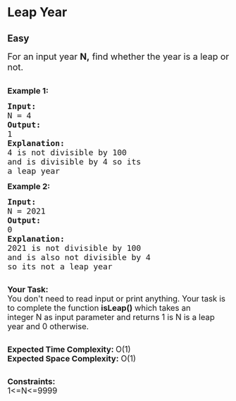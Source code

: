 # Leap Year
## Easy
<div class="problem-statement">
                <p></p><p><span style="font-size:20px">For an input year&nbsp;<strong>N,</strong> find whether the year is a leap or not.&nbsp;</span><br>
&nbsp;</p>

<p><span style="font-size:18px"><strong>Example 1:</strong></span></p>

<pre><span style="font-size:18px"><strong>Input:</strong>
N = 4
<strong>Output:</strong>
1
<strong>Explanation:</strong>
4 is not divisible by 100
and is divisible by 4 so its
a leap year</span></pre>

<p><span style="font-size:18px"><strong>Example 2:</strong></span></p>

<pre><span style="font-size:18px"><strong>Input:</strong>
N = 2021
<strong>Output:</strong>
0
<strong>Explanation:</strong>
2021 is not divisible by 100
and is also not divisible by 4
so its not a leap year</span></pre>

<p><br>
<span style="font-size:18px"><strong>Your Task:</strong><br>
You don't need to read input or print anything. Your task is to complete the function&nbsp;<strong>isLeap()</strong>&nbsp;which takes&nbsp;an integer&nbsp;N&nbsp;as input parameter&nbsp;and returns 1 is N is a leap year and 0 otherwise.</span><br>
&nbsp;</p>

<p><span style="font-size:18px"><strong>Expected Time Complexity: </strong>O(1)<br>
<strong>Expected Space Complexity:</strong> O(1)</span></p>

<p><br>
<span style="font-size:18px"><strong>Constraints:</strong><br>
1&lt;=N&lt;=9999</span></p>
 <p></p>
            </div>